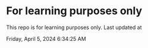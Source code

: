 # For learning purposes only
This repo is for learning purposes only.
Last updated at

Friday, April 5, 2024 6:34:25 AM

